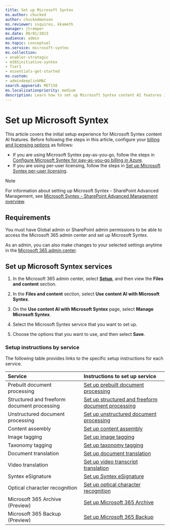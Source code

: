 ```yaml
---
title: Set up Microsoft Syntex
ms.author: chucked
author: chuckedmonson
ms.reviewer: ssquires, kkameth
manager: jtremper
ms.date: 08/01/2023
audience: admin
ms.topic: conceptual
ms.service: microsoft-syntex
ms.collection: 
- enabler-strategic
- m365initiative-syntex
- Tier1
- essentials-get-started
ms.custom: 
- admindeeplinkMAC
search.appverid: MET150
ms.localizationpriority: medium
description: Learn how to set up Microsoft Syntex content AI features in the Microsoft 365 admin center.
---
```


# Set up Microsoft Syntex

This article covers the initial setup experience for Microsoft Syntex content AI features. Before following the steps in this article, configure your [billing and licensing options](syntex-licensing.md) as follows:

- If you are using Microsoft Syntex pay-as-you-go, follow the steps in [Configure Microsoft Syntex for pay-as-you-go billing in Azure](syntex-azure-billing.md).
- If you are using per-user licensing, follow the steps in [Set up Microsoft Syntex per-user licensing](set-up-content-understanding.md).

> [!Note]
> For information about setting up Microsoft Syntex - SharePoint Advanced Management, see [Microsoft Syntex - SharePoint Advanced Management overview](/sharepoint/advanced-management).

## Requirements

You must have Global admin or SharePoint admin permissions to be able to access the Microsoft 365 admin center and set up Microsoft Syntex.

As an admin, you can also make changes to your selected settings anytime in the <a href="https://go.microsoft.com/fwlink/p/?linkid=2024339" target="_blank">Microsoft 365 admin center</a>.

## Set up Microsoft Syntex services

1. In the Microsoft 365 admin center, select <a href="https://go.microsoft.com/fwlink/p/?linkid=2171997" target="_blank">**Setup**</a>, and then view the **Files and content** section.

2. In the **Files and content** section, select **Use content AI with Microsoft Syntex**.

3. On the **Use content AI with Microsoft Syntex** page, select **Manage Microsoft Syntex**.

4. Select the Microsoft Syntex service that you want to set up.

5. Choose the options that you want to use, and then select **Save**.

### Setup instructions by service

The following table provides links to the specific setup instructions for each service.

|Service |Instructions to set up service |
|:-------|:----------------------|
|Prebuilt document processing     | [Set up prebuilt document processing](prebuilt-setup.md) |
|Structured and freeform document processing | [Set up structured and freeform document processing](structured-freeform-setup.md) |
|Unstructured document processing | [Set up unstructured document processing](unstructured-setup.md) |
|Content assembly                 | [Set up content assembly](content-assembly-setup.md)  |
|Image tagging                    | [Set up image tagging](image-tagging-setup.md)  |
|Taxonomy tagging                 | [Set up taxonomy tagging](taxonomy-tagging-setup.md)  |
|Document translation             | [Set up document translation](translation-setup.md)  |
|Video translation                | [Set up video transcript translation](https://prod.support.services.microsoft.com/office/2e34ad1b-e213-47ed-a806-5cc0d88751de#bkmk_enabletranslations)  |
|Syntex eSignature                | [Set up Syntex eSignature](esignature-setup.md)  |
|Optical character recognition    | [Set up optical character recognition](ocr.md)  |
|Microsoft 365 Archive (Preview)  | [Set up Microsoft 365 Archive](archive/archive-setup.md)  |
|Microsoft 365 Backup (Preview)   | [Set up Microsoft 365 Backup](backup/backup-setup.md)  |

